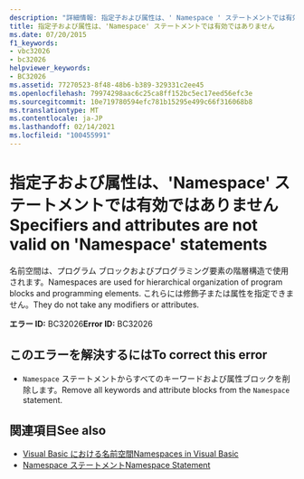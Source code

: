 ```yaml
---
description: "詳細情報: 指定子および属性は、' Namespace ' ステートメントでは有効ではありません"
title: 指定子および属性は、'Namespace' ステートメントでは有効ではありません
ms.date: 07/20/2015
f1_keywords:
- vbc32026
- bc32026
helpviewer_keywords:
- BC32026
ms.assetid: 77270523-8f48-48b6-b389-329331c2ee45
ms.openlocfilehash: 79974298aac6c25ca8ff152bc5ec17eed56efc3e
ms.sourcegitcommit: 10e719780594efc781b15295e499c66f316068b8
ms.translationtype: MT
ms.contentlocale: ja-JP
ms.lasthandoff: 02/14/2021
ms.locfileid: "100455991"
---
```

# <a name="specifiers-and-attributes-are-not-valid-on-namespace-statements"></a><span data-ttu-id="47481-103">指定子および属性は、'Namespace' ステートメントでは有効ではありません</span><span class="sxs-lookup"><span data-stu-id="47481-103">Specifiers and attributes are not valid on 'Namespace' statements</span></span>

<span data-ttu-id="47481-104">名前空間は、プログラム ブロックおよびプログラミング要素の階層構造で使用されます。</span><span class="sxs-lookup"><span data-stu-id="47481-104">Namespaces are used for hierarchical organization of program blocks and programming elements.</span></span> <span data-ttu-id="47481-105">これらには修飾子または属性を指定できません。</span><span class="sxs-lookup"><span data-stu-id="47481-105">They do not take any modifiers or attributes.</span></span>  
  
 <span data-ttu-id="47481-106">**エラー ID:** BC32026</span><span class="sxs-lookup"><span data-stu-id="47481-106">**Error ID:** BC32026</span></span>  
  
## <a name="to-correct-this-error"></a><span data-ttu-id="47481-107">このエラーを解決するには</span><span class="sxs-lookup"><span data-stu-id="47481-107">To correct this error</span></span>  
  
- <span data-ttu-id="47481-108">`Namespace` ステートメントからすべてのキーワードおよび属性ブロックを削除します。</span><span class="sxs-lookup"><span data-stu-id="47481-108">Remove all keywords and attribute blocks from the `Namespace` statement.</span></span>  
  
## <a name="see-also"></a><span data-ttu-id="47481-109">関連項目</span><span class="sxs-lookup"><span data-stu-id="47481-109">See also</span></span>

- [<span data-ttu-id="47481-110">Visual Basic における名前空間</span><span class="sxs-lookup"><span data-stu-id="47481-110">Namespaces in Visual Basic</span></span>](../programming-guide/program-structure/namespaces.md)
- [<span data-ttu-id="47481-111">Namespace ステートメント</span><span class="sxs-lookup"><span data-stu-id="47481-111">Namespace Statement</span></span>](../language-reference/statements/namespace-statement.md)
